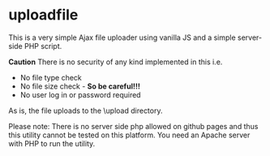 # uploadfile

This is a very simple Ajax file uploader using vanilla JS and a simple server-side PHP script.

**Caution**
There is no security of any kind implemented in this i.e.

 - No file type check
 - No file size check - **So be careful!!!**
 - No user log in or password required

As is, the file uploads to  the \upload directory.

Please note: There is no server side php allowed on github pages and thus this utility cannot be tested on this platform.
You need an Apache server with PHP to run the utility.
